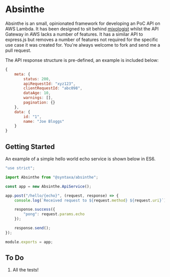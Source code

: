 # Absinthe

Absinthe is an small, opinionated framework for developing an PoC API on AWS Lambda. It has been designed to sit behind [mixologist](https://github.com/sabooji/mixologist#readme) whilst the API Gateway in AWS lacks a number of features. It has a similar API to express.js but removes a number of features not required for the specific use case it was created for. You're always welcome to fork and send me a pull request.

The API response structure is pre-defined, an example is included below:

```javascript
{
	meta: {
		status: 200,
		apiRequestId: "xyz123",
		clientRequestId: "abc098",
		dataAge: 10,
		warnings: [],
		pagination: {}
	},
	data: {
		id: "1",
		name: "Joe Bloggs"
	}
}
```

## Getting Started
An example of a simple hello world echo service is shown below in ES6.

```javascript
"use strict";

import Absinthe from "@syntaxa/absinthe";

const app = new Absinthe.ApiService();

app.post("/hello/{echo}", (request, response) => {
	console.log(`Received request to ${request.method} ${request.uri}`);

	response.success({
		"pong": request.params.echo
	});

	response.send();
});

module.exports = app;
```

## To Do

1. All the tests!
